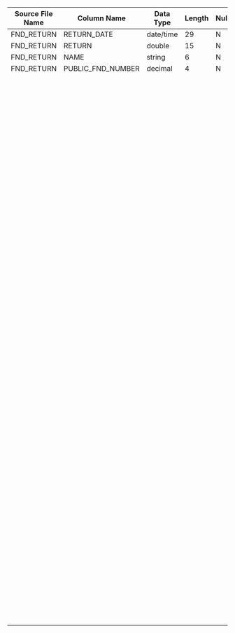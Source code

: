 |	Source File Name	|	Column Name	|	Data Type	|	Length	|	Nullable	|	PK	|	BK	|		|		|		|		|	Table Name	|	Target Table Name	|	Data Type	|	Length	|	Nullable	|	PK	|		|
|	---	|	---	|	---	|	---	|	---	|	---	|	---	|	---	|	---	|	---	|	---	|	---	|	---	|	---	|	---	|	---	|	---	|	---	|
|	FND_RETURN 	|	RETURN_DATE	|	date/time	|	29	|	N	|		|		|	Input Field	|		|		|		|		|		|		|		|		|		|		|
|	FND_RETURN 	|	RETURN	|	double	|	15	|	N	|		|		|	Input Field	|		|		|		|		|		|		|		|		|		|		|
|	FND_RETURN 	|	NAME	|	string	|	6	|	N	|		|		|	Input Field	|		|		|		|		|		|		|		|		|		|		|
|	FND_RETURN 	|	PUBLIC_FND_NUMBER	|	decimal	|	4	|	N	|		|		|	Input Field	|		|		|		|		|		|		|		|		|		|		|
|		|		|		|		|		|		|		|	Default to 'UT'	|	UT'	|		|		|	TIP_INBOUND_WRK5644	|	RECORD_TYPE_CDE	|	string	|	2	|	N	|	Y	|		|
|		|		|		|		|		|		|		|	Default to  '1'	|	'1'	|		|		|	TIP_INBOUND_WRK5644	|	RECORD_TYPE_SEQUENCE_NBR	|	string	|	1	|	N	|	Y	|		|
|		|		|		|		|		|		|		|	Default to  'A'	|	'A'	|		|		|	TIP_INBOUND_WRK5644	|	ACTION_TYPE_CDE	|	string	|	1	|	Y	|	N	|		|
|		|		|		|		|		|		|		|	Default to  'HB'	|	'HB'	|		|		|	TIP_INBOUND_WRK5644	|	MGMT_CODE	|	string	|	2	|	Y	|	N	|		|
|		|		|		|		|		|		|		|	Default to blanks	|	'  '	|		|		|	TIP_INBOUND_WRK5644	|	FILLER1	|	string	|	2	|		|		|		|
|		|		|		|		|		|		|		|	Add prefix of '0'	|	"LPAD(to_char(PUBLIC_FND_NUMBER_in),7,'0')"	|		|		|	TIP_INBOUND_WRK5644	|	FUND_CODE	|	string	|	7	|		|		|		|
|		|		|		|		|		|		|		|	Default to  'F'	|	'F'	|		|		|	TIP_INBOUND_WRK5644	|	CUSIP_FUND_CODE	|	string	|	1	|		|		|		|
|		|		|		|		|		|		|		|	Default to  '0000004'	|	'0000004'	|		|		|	TIP_INBOUND_WRK5644	|	YIELD_TYPE_ID	|	string	|	7	|		|		|		|
|		|		|		|		|		|		|		|	"iif(NAME_in='QTR','00014') <br>iif(NAME_in='YR1','00005') <br>iif(NAME_in='YR3','00006') <br>iif(NAME_in='YR5','00002')<br>iif(NAME_in='YR10','00003')<br>iif(NAME_in='INCP','00004')"	|	"iif(NAME_in='QTR','00014', iif(NAME_in='YR1','00005', iif(NAME_in='YR3','00006', iif(NAME_in='YR5','00002', iif(NAME_in='YR10','00003', iif(NAME_in='INCP','00004'))))))"	|		|		|	TIP_INBOUND_WRK5644	|	TIMEFRAME_ID	|	string	|	5	|		|		|		|
|		|		|		|		|		|		|		|	"Get the century from ""Return date"""	|	"lpad(substr(to_char(RETURN_DATE_in,'mm/dd/yyyy'),7,2),2,'0')"	|		|		|	TIP_INBOUND_WRK5644	|	EFFECTIVE_CC_DTE	|	string	|	2	|		|		|		|
|		|		|		|		|		|		|		|	"Get the year from ""Return date"""	|	"lpad(substr(to_char(RETURN_DATE_in,'mm/dd/yyyy'),9,2),2,'0')"	|		|		|	TIP_INBOUND_WRK5644	|	EFFECTIVE_YY_DTE	|	string	|	2	|		|		|		|
|		|		|		|		|		|		|		|	"Get the month from ""Return date"""	|	"lpad(substr(to_char(RETURN_DATE_in,'mm/dd/yyyy'),1,2),2,'0')"	|		|		|	TIP_INBOUND_WRK5644	|	EFFECTIVE_MM_DTE	|	string	|	2	|		|		|		|
|		|		|		|		|		|		|		|	"Get the date from ""Return date"""	|	"lpad(substr(to_char(RETURN_DATE_in,'mm/dd/yyyy'),4,2),2,'0')"	|		|		|	TIP_INBOUND_WRK5644	|	EFFECTIVE_DD_DTE	|	string	|	2	|		|		|		|
|		|		|		|		|		|		|		|	"convert the ""Return_In"" as positive and add 0 in both prefix and suffix"	|	"CONCAT(YIELD_RTRN_LEFT_v,YIELD_RTRN_RIGHT_v)<br><br>//YIELD_RTRN_LEFT_v<br>lpad(to_char(trunc(YIELD_RTRN_ABS_v)),5,'0')<br><br>//YIELD_RTRN_RIGHT_v<br>rpad(substr(to_char(round(YIELD_RTRN_ABS_v-trunc(YIELD_RTRN_ABS_v),2)),3,10),10,'0')<br><br>//YIELD_RTRN_ABS_v<br>iif(RETURN_in >= 0,round(RETURN_in*100,2),round((0-RETURN_in)*100,2))<br>"	|		|		|	TIP_INBOUND_WRK5644	|	YIELD_RTRN_RTE	|	string	|	15	|		|		|		|
|		|		|		|		|		|		|		|	assign the symbol '+' or '-'	|	"iif(RETURN_in>0,'+','-')"	|		|		|	TIP_INBOUND_WRK5644	|	YIELD_RTRN_RTE_SIGN_CDE	|	string	|	1	|		|		|		|
|		|		|		|		|		|		|		|	Default to '000000000000000'	|	'000000000000000'	|		|		|	TIP_INBOUND_WRK5644	|	YIELD_RTRN_AMT	|	string	|	15	|		|		|		|
|		|		|		|		|		|		|		|	Default to  '+'	|	'+'	|		|		|	TIP_INBOUND_WRK5644	|	YIELD_RTRN_AMT_SIGN_CDE	|	string	|	1	|		|		|		|
|		|		|		|		|		|		|		|	Default to  'N'	|	'N'	|		|		|	TIP_INBOUND_WRK5644	|	FUTURE_EFFECTIVE_DATE_CD	|	string	|	1	|		|		|		|
|		|		|		|		|		|		|		|	Default to blanks	|	'           '	|		|		|	TIP_INBOUND_WRK5644	|	FILLER0	|	string	|	11	|		|		|		|
|		|		|		|		|		|		|		|		|		|		|		|		|		|		|		|		|		|		|
|		|		|		|		|		|		|		|		|		|		|		|		|		|		|		|		|		|		|
|		|		|		|		|		|		|		|		|		|		|		|		|		|		|		|		|		|		|
|		|		|		|		|		|		|		|		|		|		|		|		|		|		|		|		|		|		|
|		|		|		|		|		|		|		|		|		|		|		|		|		|		|		|		|		|		|
|		|		|		|		|		|		|		|		|		|		|		|		|		|		|		|		|		|		|
|		|		|		|		|		|		|		|		|		|		|		|		|		|		|		|		|		|		|
|		|		|		|		|		|		|		|		|		|		|		|		|		|		|		|		|		|		|
|		|		|		|		|		|		|		|		|		|		|		|		|		|		|		|		|		|		|
|		|		|		|		|		|		|		|		|		|		|		|		|		|		|		|		|		|		|
|		|		|		|		|		|		|		|		|		|		|		|		|		|		|		|		|		|		|
|		|		|		|		|		|		|		|		|		|		|		|		|		|		|		|		|		|		|
|		|		|		|		|		|		|		|		|		|		|		|		|		|		|		|		|		|		|
|		|		|		|		|		|		|		|		|		|		|		|		|		|		|		|		|		|		|
|		|		|		|		|		|		|		|		|		|		|		|		|		|		|		|		|		|		|
|		|		|		|		|		|		|		|		|		|		|		|		|		|		|		|		|		|		|
|		|		|		|		|		|		|		|		|		|		|		|		|		|		|		|		|		|		|
|		|		|		|		|		|		|		|		|		|		|		|		|		|		|		|		|		|		|
|		|		|		|		|		|		|		|		|		|		|		|		|		|		|		|		|		|		|
|		|		|		|		|		|		|		|		|		|		|		|		|		|		|		|		|		|		|
|		|		|		|		|		|		|		|		|		|		|		|		|		|		|		|		|		|		|
|		|		|		|		|		|		|		|		|		|		|		|		|		|		|		|		|		|		|
|		|		|		|		|		|		|		|		|		|		|		|		|		|		|		|		|		|		|
|		|		|		|		|		|		|		|		|		|		|		|		|		|		|		|		|		|		|
|		|		|		|		|		|		|		|		|		|		|		|		|		|		|		|		|		|		|
|		|		|		|		|		|		|		|		|		|		|		|		|		|		|		|		|		|		|
|		|		|		|		|		|		|		|		|		|		|		|		|		|		|		|		|		|		|
|		|		|		|		|		|		|		|		|		|		|		|		|		|		|		|		|		|		|
|		|		|		|		|		|		|		|		|		|		|		|		|		|		|		|		|		|		|
|		|		|		|		|		|		|		|		|		|		|		|		|		|		|		|		|		|		|
|		|		|		|		|		|		|		|		|		|		|		|		|		|		|		|		|		|		|
|		|		|		|		|		|		|		|		|		|		|		|		|		|		|		|		|		|		|
|		|		|		|		|		|		|		|		|		|		|		|		|		|		|		|		|		|		|
|		|		|		|		|		|		|		|		|		|		|		|		|		|		|		|		|		|		|
|		|		|		|		|		|		|		|		|		|		|		|		|		|		|		|		|		|		|
|		|		|		|		|		|		|		|		|		|		|		|		|		|		|		|		|		|		|
|		|		|		|		|		|		|		|		|		|		|		|		|		|		|		|		|		|		|
|		|		|		|		|		|		|		|		|		|		|		|		|		|		|		|		|		|		|
|		|		|		|		|		|		|		|		|		|		|		|		|		|		|		|		|		|		|
|		|		|		|		|		|		|		|		|		|		|		|		|		|		|		|		|		|		|
|		|		|		|		|		|		|		|		|		|		|		|		|		|		|		|		|		|		|
|		|		|		|		|		|		|		|		|		|		|		|		|		|		|		|		|		|		|
|		|		|		|		|		|		|		|		|		|		|		|		|		|		|		|		|		|		|
|		|		|		|		|		|		|		|		|		|		|		|		|		|		|		|		|		|		|
|		|		|		|		|		|		|		|		|		|		|		|		|		|		|		|		|		|		|
|		|		|		|		|		|		|		|		|		|		|		|		|		|		|		|		|		|		|
|		|		|		|		|		|		|		|		|		|		|		|		|		|		|		|		|		|		|
|		|		|		|		|		|		|		|		|		|		|		|		|		|		|		|		|		|		|
|		|		|		|		|		|		|		|		|		|		|		|		|		|		|		|		|		|		|
|		|		|		|		|		|		|		|		|		|		|		|		|		|		|		|		|		|		|
|		|		|		|		|		|		|		|		|		|		|		|		|		|		|		|		|		|		|
|		|		|		|		|		|		|		|		|		|		|		|		|		|		|		|		|		|		|
|		|		|		|		|		|		|		|		|		|		|		|		|		|		|		|		|		|		|
|		|		|		|		|		|		|		|		|		|		|		|		|		|		|		|		|		|		|
